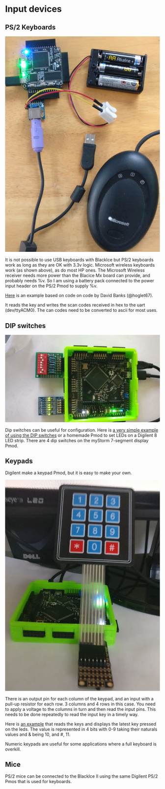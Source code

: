 # Input devices

## PS/2 Keyboards

![Keyboard][img1]

It is not possible to use USB keyboards with BlackIce but PS/2 keyboards work as long as they are OK with 3.3v logic. Microsoft wireless keyboards work (as shown above), as do most HP ones. The Microsoft Wireless receiver needs more power than the Blacice Mx board can provide, and probably needs %v. So I am using a battery pack connected to the power input header on the PS/2 Pmod to supply %v.

[Here][] is an example based on code on code by David Banks (@hoglet67).

It reads the key and writes the scan codes received in hex to  the uart (dev/ttyACM0). The can codes need to be converted to ascii for most uses.

[img1]:									./Keyboard.jpg "Keyboard"
[Here]:									https://github.com/lawrie/blackicemxbook/tree/master/examples/input/ps2

## DIP switches

![DIP Switches][img3]

Dip switches can  be useful for configuration. Here is [a very simple example of using the DIP switches][] or a homemade Pmod to set LEDs on a Digilent 8 LED strip. There are 4 dip switches on the myStorm 7-segment display Pmod.

[img3]:									                            ./DIPSwitches.jpg "DIP Switches"
[a very simple example of using the DIP switches]:	https://github.com/lawrie/verilog_examples/tree/master/ebook/input/switches8

## Keypads

Digilent make a keypad Pmod, but it is easy to make your own. 

![Keypad][img4]

There is an output pin for each column of the keypad, and an input with a pull-up resistor for each row. 3 columns and 4 rows in this case. You need to apply a voltage to the columns in turn and then read the input pins. This needs to be done repeatedly to read the input key in a timely way.

Here is [an example][] that reads the keys and displays the latest key pressed on the leds. The value is represented in 4 bits with 0-9 taking their naturals values and & being 10, and #, 11.


Numeric keypads are useful for some applications where a full keyboard is overkill.

[img4]:									./Keypad.jpg "Keypad"
[an example]:							https://github.com/lawrie/verilog_examples/tree/master/fpga/keypad

## Mice

PS/2 mice can be connected to the BlackIce II using the same Digilent PS/2 Pmos that is used for keyboards.
